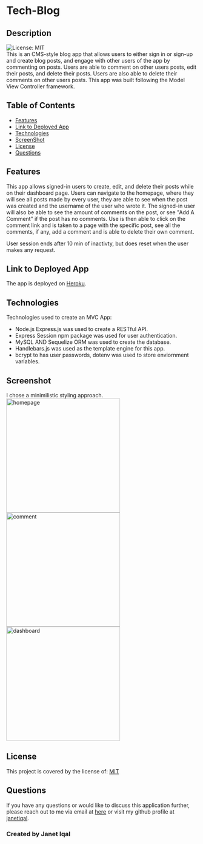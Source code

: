  # Tech-Blog </br>
  
## Description 
![License: MIT](https://img.shields.io/badge/License-MIT-green.svg) </br>
This is an CMS-style blog app that allows users to either sign in or sign-up and create blog posts, and engage with other users of the app by commenting on posts. Users are able to comment on other users posts, edit their posts, and delete their posts. Users  are also able to delete their comments on other users posts. This app was built following the Model View Controller framework.


## Table of Contents
- [Features](#features)
- [Link to Deployed App](#link-to-deployed-app)
- [Technologies](#technologies)
- [ScreenShot](#screenshot)
- [License](#license)
- [Questions](#questions)

## Features 
  This app allows signed-in users to create, edit, and delete their posts while on their dashboard page. Users can navigate to the homepage, where they will see all posts made by every user, they are able to see when the post was created and the username of the user who wrote it. The signed-in user will also be able to see the amount of comments on the post, or see "Add A Comment" if the post has no comments. Use is then able to click on the comment link and is taken to a page with the specific post, see all the comments, if any, add a comment and is able to delete their own comment. 

  User session ends after 10 min of inactivty, but does reset when the user makes any request. 

## Link to Deployed App
The app is deployed on [Heroku](https://tech-blog-ji.herokuapp.com/).

## Technologies
Technologies used to create an MVC App:
- Node.js Express.js was used to create a RESTful API.
- Express Session npm package was used for user authentication.
- MySQL AND Sequelize ORM was used to create the database.
- Handlebars.js was used as the template engine for this app.
- bcrypt to has user passwords, dotenv was used to store enviornment variables.

## Screenshot
I chose a minimilistic styling approach. <br>
<img width="300x300" alt="homepage" src="https://user-images.githubusercontent.com/84414488/137014528-51c02354-173e-4b16-bf6f-50b43292e8b0.png">
<img width="300x300" alt="comment" src="https://user-images.githubusercontent.com/84414488/137014569-394de468-30d1-4e76-a59f-abe1a6251a20.png">
<img width="300x300" alt="dashboard" src="https://user-images.githubusercontent.com/84414488/137014576-695393e7-b2ad-4d6f-92db-221597f57871.png">


## License 
  This project is covered by the license of: [MIT](https://opensource.org/licenses/MIT)

## Questions
  If you have any questions or would like to discuss this application further, please reach out to me via email at [here](mailto:j.iqal35@gmail.com) or visit my github profile at [janetiqal](http://www.github.com/janetiqal).

### Created by Janet Iqal
